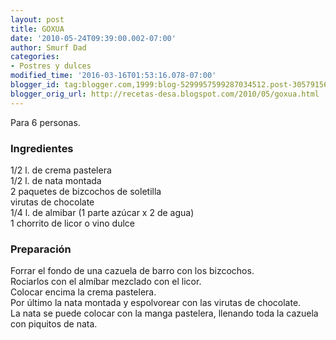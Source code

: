 ```yaml
---
layout: post
title: GOXUA
date: '2010-05-24T09:39:00.002-07:00'
author: Smurf Dad
categories:
- Postres y dulces
modified_time: '2016-03-16T01:53:16.078-07:00'
blogger_id: tag:blogger.com,1999:blog-5299957599287034512.post-3057915634376483525
blogger_orig_url: http://recetas-desa.blogspot.com/2010/05/goxua.html
---
```


Para 6 personas.<br /><h3>Ingredientes</h3>1/2 l. de crema pastelera<br />1/2 l. de nata montada<br />2 paquetes de bizcochos de soletilla<br />virutas de chocolate<br />1/4 l. de almibar (1 parte azúcar x 2 de agua)<br />1 chorrito de licor o vino dulce<br /><h3>Preparación</h3>Forrar el fondo de una cazuela de barro con los bizcochos.<br />Rociarlos con el almíbar mezclado con el licor.<br />Colocar encima la crema pastelera.<br />Por último la nata montada y espolvorear con las virutas de chocolate.<br />La nata se puede colocar con la manga pastelera, llenando toda la cazuela con piquitos de nata.